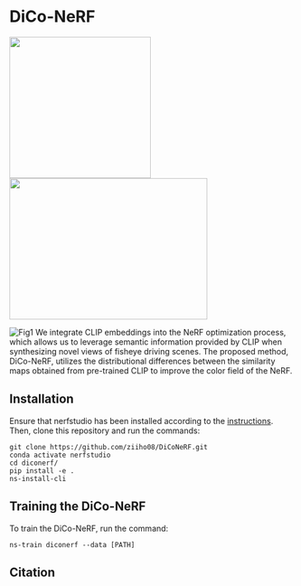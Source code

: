 # DiCo-NeRF
<img width="250" height="250" src="https://github.com/ziiho08/DiCoNeRF/assets/68531659/24ede675-b83e-4182-b6c5-a3bc5cc0eb9d"/>
<img width="350" height="250" src="https://github.com/ziiho08/DiCoNeRF/assets/68531659/32dcf84a-b4d7-4d22-a404-d86fda0cf16f"/>


![Fig1](https://github.com/ziiho08/DiCoNeRF/assets/68531659/e25f9d3c-c4b7-4aa0-8d13-65c63d2214ec)
We integrate CLIP embeddings into the NeRF optimization process, which allows us to leverage semantic information provided by CLIP when synthesizing novel views of fisheye driving scenes. The proposed method, DiCo-NeRF, utilizes the distributional differences between the similarity maps obtained from pre-trained CLIP to improve the color field of the NeRF.





## Installation
Ensure that nerfstudio has been installed according to the [instructions](https://docs.nerf.studio/quickstart/installation.html). 
Then, clone this repository and run the commands:
```
git clone https://github.com/ziiho08/DiCoNeRF.git
conda activate nerfstudio
cd diconerf/
pip install -e .
ns-install-cli
```

## Training the DiCo-NeRF
To train the DiCo-NeRF, run the command:
```
ns-train diconerf --data [PATH]
```

## Citation
```

```

